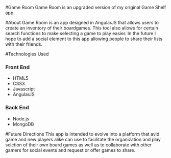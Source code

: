 #Game Room
Game Room is an upgraded version of my original Game Shelf app. 

#About
Game Room is an app designed in AngularJS that allows users to create an inventory of their boardgames. This tool also allows for certain search functions to make selecting a game to play easier. In the future I hope to add a social element to this app allowing people to share their lists with their friends. 

#Technologies Used
### Front End
* HTML5
* CSS3
* Javascript
* AngularJS

### Back End
* Node.js
* MongoDB

#Future Directions
This app is intended to evolve into a platform that avid game and new players alike can use to facilitate the organization and play selction of their own board games as well as to collaborate with other gamers for social events and request or offer games to share.

